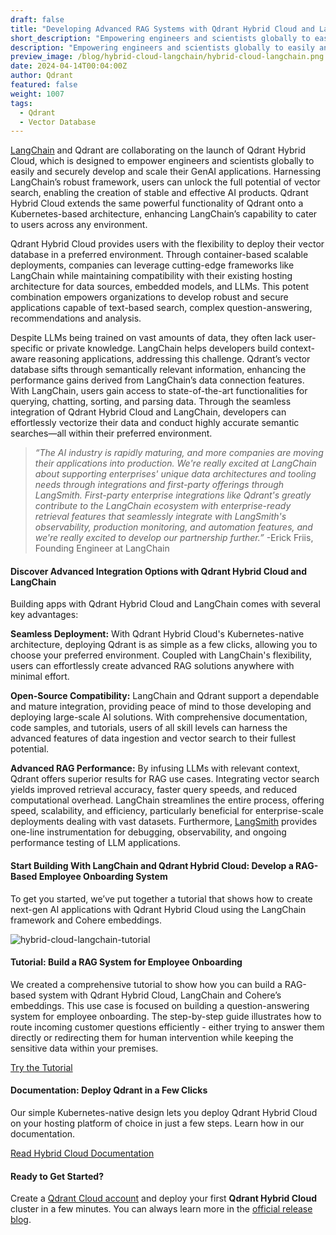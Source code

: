 ```yaml
---
draft: false
title: "Developing Advanced RAG Systems with Qdrant Hybrid Cloud and LangChain "
short_description: "Empowering engineers and scientists globally to easily and securely develop and scale their GenAI applications." 
description: "Empowering engineers and scientists globally to easily and securely develop and scale their GenAI applications."
preview_image: /blog/hybrid-cloud-langchain/hybrid-cloud-langchain.png
date: 2024-04-14T00:04:00Z
author: Qdrant
featured: false
weight: 1007
tags:
  - Qdrant
  - Vector Database
---
```


[LangChain](https://www.langchain.com/) and Qdrant are collaborating on the launch of Qdrant Hybrid Cloud, which is designed to empower engineers and scientists globally to easily and securely develop and scale their GenAI applications. Harnessing LangChain’s robust framework, users can unlock the full potential of vector search, enabling the creation of stable and effective AI products. Qdrant Hybrid Cloud extends the same powerful functionality of Qdrant onto a Kubernetes-based architecture, enhancing LangChain’s capability to cater to users across any environment.

Qdrant Hybrid Cloud provides users with the flexibility to deploy their vector database in a preferred environment. Through container-based scalable deployments, companies can leverage cutting-edge frameworks like LangChain while maintaining compatibility with their existing hosting architecture for data sources, embedded models, and LLMs. This potent combination empowers organizations to develop robust and secure applications capable of text-based search, complex question-answering, recommendations and analysis.

Despite LLMs being trained on vast amounts of data, they often lack user-specific or private knowledge. LangChain helps developers build context-aware reasoning applications, addressing this challenge. Qdrant’s vector database sifts through semantically relevant information, enhancing the performance gains derived from LangChain’s data connection features. With LangChain, users gain access to state-of-the-art functionalities for querying, chatting, sorting, and parsing data. Through the seamless integration of Qdrant Hybrid Cloud and LangChain, developers can effortlessly vectorize their data and conduct highly accurate semantic searches—all within their preferred environment.

> *“The AI industry is rapidly maturing, and more companies are moving their applications into production. We're really excited at LangChain about supporting enterprises' unique data architectures and tooling needs through integrations and first-party offerings through LangSmith. First-party enterprise integrations like Qdrant's greatly contribute to the LangChain ecosystem with enterprise-ready retrieval features that seamlessly integrate with LangSmith's observability, production monitoring, and automation features, and we're really excited to develop our partnership further.”* -Erick Friis, Founding Engineer at LangChain

#### Discover Advanced Integration Options with Qdrant Hybrid Cloud and LangChain

Building apps with Qdrant Hybrid Cloud and LangChain comes with several key advantages:

**Seamless Deployment:** With Qdrant Hybrid Cloud's Kubernetes-native architecture, deploying Qdrant is as simple as a few clicks, allowing you to choose your preferred environment. Coupled with LangChain's flexibility, users can effortlessly create advanced RAG solutions anywhere with minimal effort.

**Open-Source Compatibility:** LangChain and Qdrant support a dependable and mature integration, providing peace of mind to those developing and deploying large-scale AI solutions. With comprehensive documentation, code samples, and tutorials, users of all skill levels can harness the advanced features of data ingestion and vector search to their fullest potential.

**Advanced RAG Performance:** By infusing LLMs with relevant context, Qdrant offers superior results for RAG use cases. Integrating vector search yields improved retrieval accuracy, faster query speeds, and reduced computational overhead. LangChain streamlines the entire process, offering speed, scalability, and efficiency, particularly beneficial for enterprise-scale deployments dealing with vast datasets. Furthermore, [LangSmith](https://www.langchain.com/langsmith) provides one-line instrumentation for debugging, observability, and ongoing performance testing of LLM applications.

#### Start Building With LangChain and Qdrant Hybrid Cloud: Develop a RAG-Based Employee Onboarding System

To get you started, we’ve put together a tutorial that shows how to create next-gen AI applications with Qdrant Hybrid Cloud using the LangChain framework and Cohere embeddings. 

![hybrid-cloud-langchain-tutorial](/blog/hybrid-cloud-langchain/hybrid-cloud-langchain-tutorial.png)

#### Tutorial: Build a RAG System for Employee Onboarding

We created a comprehensive tutorial to show how you can build a RAG-based system with Qdrant Hybrid Cloud, LangChain and Cohere’s embeddings. This use case is focused on building a question-answering system for employee onboarding. The step-by-step guide illustrates how to route incoming customer questions efficiently - either trying to answer them directly or redirecting them for human intervention while keeping the sensitive data within your premises.

[Try the Tutorial](/documentation/tutorials/natural-language-search-oracle-cloud-infrastructure-cohere-langchain/)

#### Documentation: Deploy Qdrant in a Few Clicks

Our simple Kubernetes-native design lets you deploy Qdrant Hybrid Cloud on your hosting platform of choice in just a few steps. Learn how in our documentation.

[Read Hybrid Cloud Documentation](/documentation/hybrid-cloud/)

#### Ready to Get Started?

Create a [Qdrant Cloud account](https://cloud.qdrant.io/login) and deploy your first **Qdrant Hybrid Cloud** cluster in a few minutes. You can always learn more in the [official release blog](/blog/hybrid-cloud/). 